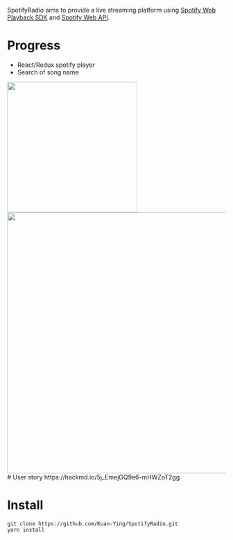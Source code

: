 SpotifyRadio aims to provide a live streaming platform using [Spotify Web Playback SDK](https://developer.spotify.com/documentation/web-playback-sdk/reference/) and [Spotify Web API](https://developer.spotify.com/documentation/web-api/reference/).

# Progress
- React/Redux spotify player
- Search of song name

<img src="https://i.imgur.com/d0zeX0M.png" width="300">
<img src="https://i.imgur.com/3PBDtA5.png" width="600">
# User story
https://hackmd.io/5j_EmejGQ9e6-mHWZoT2gg

# Install

```
git clone https://github.com/Kuan-Ying/SpotifyRadio.git
yarn install
```
